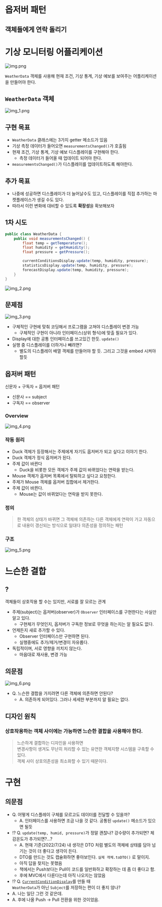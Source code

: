 # 옵저버 패턴

## 객체들에게 연락 돌리기

# 기상 모니터링 어플리케이션

![img.png](image/img.png)

`WeatherData` 객체를 사용해 현재 조건, 기상 통계, 기상 예보를 보여주는 어플리케이션을 만들어야 한다.

## `WeatherData` 객체

![img_1.png](image/img_1.png)

## 구현 목표

- `WeatherData` 클래스에는 3가지 getter 메소드가 있음
- 기상 측정 데이터가 들어오면 `measurementsChanged()`가 호출됨
- 현재 조건, 기상 통계, 기상 예보 디스플레이를 구현해야 한다.
    - 측정 데이터가 들어올 때 업데이트 되어야 한다.
- `measurementsChanged()`가 디스플레이를 업데이트하도록 해야한다.

## 추가 목표

- 나중에 성공하면 디스플레이가 더 늘어날수도 있고, 디스플레이를 직접 추가하는 마켓플레이스가 생길 수도 있다.
- 따라서 이런 변화에 대비할 수 있도록 **확장성**을 확보해보자

## 1차 시도

```java
public class WeatherData {
	public void measurementsChanged() {
		float temp = getTemperature();
		float humidity = getHumidity();
		float pressure = getPressure();

		currentConditionsDisplay.update(temp, humidity, pressure);
		statisticsDisplay.update(temp, humidity, pressure);
		forecastDisplay.update(temp, humidity, pressure);
	}
}
```

![img_2.png](image/img_2.png)

## 문제점

![img_3.png](image/img_3.png)

- 구체적인 구현에 맞춰 코딩해서 프로그램을 고쳐야 디스플레이 변경 가능
    - 구체적인 구현이 아니라 인터페이스(상위 형식)에 맞출 필요가 있다.
- Display에 대한 공통 인터페이스를 쓰고있긴 한듯. `update()`
- 실행 중 디스플레이를 더하거나 빼려면?
    - 별도의 디스플레이 배열 객체를 만들어야 할 듯. 그리고 그것을 embed 시켜야 할듯

## 옵저버 패턴

신문자 + 구독자 = 옵저버 패턴

- 신문사 == subject
- 구독자 == observer

### Overview

![img_4.png](image/img_4.png)

### 작동 원리

- Duck 객체가 등장해서는 주제에게 자기도 옵저버가 되고 싶다고 이야기 한다.
- Duck 객체가 정식 옵저버가 된다.
- 주제 값이 바뀐다
    - Duck을 비롯한 모든 객체가 주제 값이 바뀌었다는 연락을 받는다.
- Mouse 객체가 옵저버 목록에서 탈퇴하고 싶다고 요청한다.
- 주제가 Mouse 객체를 옵저버 집합에서 제거한다.
- 주제 값이 바뀐다.
    - Mouse는 값이 바뀌었다는 연락을 받지 못한다.

### 정의

> 한 객체의 상태가 바뀌면 그 객체에 의존하는 다른 객체에게 연락이
> 가고 자동으로 내용이 갱신되는 방식으로 일대다 의존성을 정의하는 패턴

### 구조

![img_5.png](image/img_5.png)

# 느슨한 결합

## ?

객체들이 상호작용 할 수는 있지만, 서로를 잘 모르는 관계

- 주제(subject)는 옵저버(observer)가 `Observer` 인터페이스를 구현한다는 사실만 알고 있다.
    - 구현체가 무엇인지, 옵저버가 구독한 정보로 무엇을 하는지는 알 필요도 없다.
- 언제든지 새로 추가할 수 있다.
    - Observer 인터페이스만 구현하면 된다.
    - 실행중에도 추가/제거/변경이 자유롭다.
- 독립적이며, 서로 영향을 끼치지 않는다.
    - 마음대로 재사용, 변경 가능

## 의문점

![img_6.png](image/img_6.png)

- Q. 느슨한 결합을 가지려면 다른 객체에 의존하면 안된다?
    - A. 의존하게 되어있다. 그러나 세세한 부분까지 알 필요는 없다.

## 디자인 원칙

### 상호작용하는 객체 사이에는 가능하면 느슨한 결합을 사용해야 한다.

> 느슨하게 결합하는 디자인을 사용하면  
> 변경사항이 생겨도 무난히 처리할 수 있는
> 유연한 객체지향 시스템을 구축할 수 있다.  
> 객체 사이 상호의존성을 최소화할 수 있기 때문이다.

# 구현

## 의문점

- Q. 어떻게 디스플레이 구체를 모르고도 데이터를 전달할 수 있을까?
    - A. 인터페이스를 사용하면 조금 나을 것 같다. 공통된 `update()` 메소드가 있으면 될듯
- ⁉️ Q. `update(temp, humid, pressure)`가 정말 괜찮나? 강수량이 추가되면? 체감온도가 추가되면?...?
    - A. 현재 기준(2022/7/24) 내 생각은 DTO 처럼 별도의 객체에 상태를 담아 넘기는 것이 더 좋다고 생각이 든다.
    - DTO를 만드는 것도 캡슐화하면 좋아보인다. `실제 객체.toDTO()` 로 말이지.
    - 아직 답을 찾지는 못했음
    - 책에서는 Push보다는 Pull이 코드를 일반화하고 확장하는 데 좀 더 좋다고 함.
    - 후에 MVC에서 다룬다는데 아직 나오지는 않았음
- ⁉️ Q. [`CurrentConditionDisplay`](example/CurrentConditionDisplay.java)를 만들 때  
`WeatherData`가 아닌 `Subject`를 저장하는 편이 더 좋지 않나?
- A. 나는 일단 그런 것 같은데.
- A. 후에 나올 Push -> Pull 전환을 위한 것이었음.